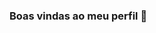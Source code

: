 ### Boas vindas ao meu perfil 💙 

<!--
**VictorSilva0001/VictorSilva0001** is a ✨ _special_ ✨ repository because its `README.md` (this file) appears on your GitHub profile.
### Meu nome é Victor Hugo
### Estou me desenvolvendo na linguagem JavaScript
### Utilizo esse espaço para minha organização e compartilhamento dos meus projetos desenvolvidos
![](https://media1.tenor.com/m/RaZNgdYw6SUAAAAC/playing-bass-guitar-ryan-scott-graham.gif)
